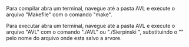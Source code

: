 Para compilar abra um terminal, navegue até a pasta AVL e execute o arquivo "Makefile" com o comando "make".

Para executar abra um terminal, navegue até a pasta AVL e execute o arquivo "AVL" com o comando "./AVL" ou "./Sierpinski <arvore>",
substituindo o "<arvore>" pelo nome do arquivo onde esta salvo a arvore.
